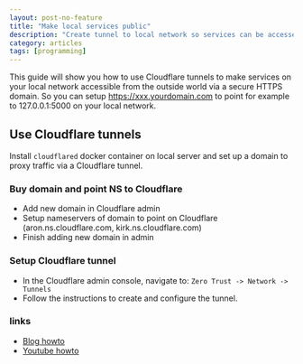 ```yaml
---
layout: post-no-feature
title: "Make local services public"
description: "Create tunnel to local network so services can be accessed via public domains."
category: articles
tags: [programming]
---
```


This guide will show you how to use Cloudflare tunnels to make services on your
local network accessible from the outside world via a secure HTTPS domain. So
you can setup https://xxx.yourdomain.com to point for example to 127.0.0.1:5000
on your local network.

## Use Cloudflare tunnels
Install `cloudflared` docker container on local server and set up a domain to
proxy traffic via a Cloudflare tunnel.

### Buy domain and point NS to Cloudflare
* Add new domain in Cloudflare admin
* Setup nameservers of domain to point on Cloudflare (aron.ns.cloudflare.com, kirk.ns.cloudflare.com)
* Finish adding new domain in admin

### Setup Cloudflare tunnel
* In the Cloudflare admin console, navigate to: `Zero Trust -> Network -> Tunnels`
* Follow the instructions to create and configure the tunnel.


### links
* [Blog howto](https://www.crosstalksolutions.com/cloudflare-tunnel-easy-setup/)
* [Youtube howto](https://youtu.be/ZvIdFs3M5ic?si=ZGYkVQTYym2oojrR)

